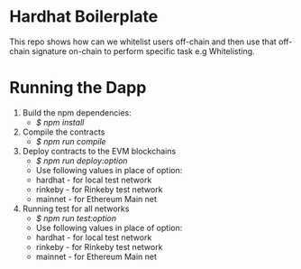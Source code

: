 # Hardhat Boilerplate

This repo shows how can we whitelist users off-chain and then use that off-chain signature on-chain to perform specific task e.g Whitelisting.

# Running the Dapp

1. Build the npm dependencies:
   - _$ npm install_
2. Compile the contracts
   - _$ npm run compile_
3. Deploy contracts to the EVM blockchains
   - _$ npm run deploy:option_
   - Use following values in place of option:
   - hardhat - for local test network
   - rinkeby - for Rinkeby test network
   - mainnet - for Ethereum Main net
4. Running test for all networks
   - _$ npm run test:option_
   - Use following values in place of option:
   - hardhat - for local test network
   - rinkeby - for Rinkeby test network
   - mainnet - for Ethereum Main net
